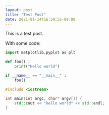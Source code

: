 ```yaml
---
layout: post
title: "Test Post"
date: 2021-01-14T16:59:55-08:00
---
```


This is a test post.

With some code:

```python
import matplotlib.pyplot as plt

def foo() :
    print("Hello world")

if __name__ == "__main__" :
    foo()
```

```c++
#include <iostream>

int main(int argc, char* argv[]) {
    std::cout << "hello world" << std::endl;
}
```

